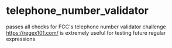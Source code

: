 # telephone_number_validator
passes all checks for FCC's telephone number validator challenge  
https://regex101.com/ is extremely useful for testing future regular expressions
